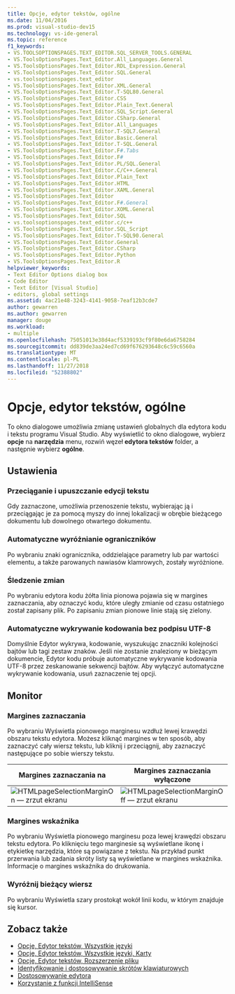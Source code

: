 ```yaml
---
title: Opcje, edytor tekstów, ogólne
ms.date: 11/04/2016
ms.prod: visual-studio-dev15
ms.technology: vs-ide-general
ms.topic: reference
f1_keywords:
- VS.TOOLSOPTIONSPAGES.TEXT_EDITOR.SQL_SERVER_TOOLS.GENERAL
- VS.ToolsOptionsPages.Text_Editor.All_Languages.General
- VS.ToolsOptionsPages.Text_Editor.RDL_Expression.General
- VS.ToolsOptionsPages.Text_Editor.SQL.General
- vs.toolsoptionspages.text_editor
- VS.ToolsOptionsPages.Text_Editor.XML.General
- VS.ToolsOptionsPages.Text_Editor.T-SQL80.General
- VS.ToolsOptionsPages.Text_Editor.CSS
- VS.ToolsOptionsPages.Text_Editor.Plain_Text.General
- VS.ToolsOptionsPages.Text_Editor.SQL_Script.General
- VS.ToolsOptionsPages.Text_Editor.CSharp.General
- VS.ToolsOptionsPages.Text_Editor.All_Languages
- VS.ToolsOptionsPages.Text_Editor.T-SQL7.General
- VS.ToolsOptionsPages.Text_Editor.Basic.General
- VS.ToolsOptionsPages.Text_Editor.T-SQL.General
- VS.ToolsOptionsPages.Text_Editor.F#.Tabs
- VS.ToolsOptionsPages.Text_Editor.F#
- VS.ToolsOptionsPages.Text_Editor.PL/SQL.General
- VS.ToolsOptionsPages.Text_Editor.C/C++.General
- VS.ToolsOptionsPages.Text_Editor.Plain_Text
- VS.ToolsOptionsPages.Text_Editor.HTML
- VS.ToolsOptionsPages.Text_Editor.XAML.General
- VS.ToolsOptionsPages.Text_Editor
- VS.ToolsOptionsPages.Text_Editor.F#.General
- VS.ToolsOptionsPages.Text_Editor.XOML.General
- VS.ToolsOptionsPages.Text_Editor.SQL
- vs.toolsoptionspages.text_editor.c/c++
- VS.ToolsOptionsPages.Text_Editor.SQL_Script
- VS.ToolsOptionsPages.Text_Editor.T-SQL90.General
- VS.ToolsOptionsPages.Text_Editor.General
- VS.ToolsOptionsPages.Text_Editor.CSharp
- VS.ToolsOptionsPages.Text_Editor.Python
- VS.ToolsOptionsPages.Text_Editor.R
helpviewer_keywords:
- Text Editor Options dialog box
- Code Editor
- Text Editor [Visual Studio]
- editors, global settings
ms.assetid: 4ac21e48-3243-4141-9058-7eaf12b3cde7
author: gewarren
ms.author: gewarren
manager: douge
ms.workload:
- multiple
ms.openlocfilehash: 75051013e38d4acf5339193cf9f80e6da6758284
ms.sourcegitcommit: dd839de3aa24ed7cd69f676293648c6c59c6560a
ms.translationtype: MT
ms.contentlocale: pl-PL
ms.lasthandoff: 11/27/2018
ms.locfileid: "52388802"
---
```

# <a name="options-text-editor-general"></a>Opcje, edytor tekstów, ogólne

To okno dialogowe umożliwia zmianę ustawień globalnych dla edytora kodu i tekstu programu Visual Studio. Aby wyświetlić to okno dialogowe, wybierz **opcje** na **narzędzia** menu, rozwiń węzeł **edytora tekstów** folder, a następnie wybierz **ogólne**.

## <a name="settings"></a>Ustawienia

### <a name="drag-and-drop-text-editing"></a>Przeciąganie i upuszczanie edycji tekstu

Gdy zaznaczone, umożliwia przenoszenie tekstu, wybierając ją i przeciągając je za pomocą myszy do innej lokalizacji w obrębie bieżącego dokumentu lub dowolnego otwartego dokumentu.

### <a name="automatic-delimiter-highlighting"></a>Automatyczne wyróżnianie ograniczników

Po wybraniu znaki ogranicznika, oddzielające parametry lub par wartości elementu, a także parowanych nawiasów klamrowych, zostały wyróżnione.

### <a name="track-changes"></a>Śledzenie zmian

Po wybraniu edytora kodu żółta linia pionowa pojawia się w margines zaznaczania, aby oznaczyć kodu, które uległy zmianie od czasu ostatniego został zapisany plik. Po zapisaniu zmian pionowe linie stają się zielony.

### <a name="auto-detect-utf-8-encoding-without-signature"></a>Automatyczne wykrywanie kodowania bez podpisu UTF-8

Domyślnie Edytor wykrywa, kodowanie, wyszukując znaczniki kolejności bajtów lub tagi zestaw znaków. Jeśli nie zostanie znaleziony w bieżącym dokumencie, Edytor kodu próbuje automatyczne wykrywanie kodowania UTF-8 przez zeskanowanie sekwencji bajtów. Aby wyłączyć automatyczne wykrywanie kodowania, usuń zaznaczenie tej opcji.

## <a name="display"></a>Monitor

### <a name="selection-margin"></a>Margines zaznaczania

Po wybraniu Wyświetla pionowego marginesu wzdłuż lewej krawędzi obszaru tekstu edytora. Możesz kliknąć margines w ten sposób, aby zaznaczyć cały wiersz tekstu, lub kliknij i przeciągnij, aby zaznaczyć następujące po sobie wierszy tekstu.

|Margines zaznaczania na|Margines zaznaczania wyłączone|
| - | - |
|![HTMLpageSelectionMarginOn — zrzut ekranu](../../ide/reference/media/vxselmaron.gif)|![HTMLpageSelectionMarginOff — zrzut ekranu](../../ide/reference/media/vxselmaroff.gif)|

### <a name="indicator-margin"></a>Margines wskaźnika

Po wybraniu Wyświetla pionowego marginesu poza lewej krawędzi obszaru tekstu edytora. Po kliknięciu tego marginesie są wyświetlane ikonę i etykietkę narzędzia, które są powiązane z tekstu. Na przykład punkt przerwania lub zadania skróty listy są wyświetlane w margines wskaźnika. Informacje o margines wskaźnika do drukowania.

### <a name="highlight-current-line"></a>Wyróżnij bieżący wiersz

Po wybraniu Wyświetla szary prostokąt wokół linii kodu, w którym znajduje się kursor.

## <a name="see-also"></a>Zobacz także

- [Opcje, Edytor tekstów, Wszystkie języki](../../ide/reference/options-text-editor-all-languages.md)
- [Opcje, Edytor tekstów, Wszystkie języki, Karty](../../ide/reference/options-text-editor-all-languages-tabs.md)
- [Opcje, Edytor tekstów, Rozszerzenie pliku](../../ide/reference/options-text-editor-file-extension.md)
- [Identyfikowanie i dostosowywanie skrótów klawiaturowych](../../ide/identifying-and-customizing-keyboard-shortcuts-in-visual-studio.md)
- [Dostosowywanie edytora](../../ide/customizing-the-editor.md)
- [Korzystanie z funkcji IntelliSense](../../ide/using-intellisense.md)